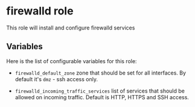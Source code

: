 firewalld role
========

This role will install and configure firewalld services

Variables
---------
Here is the list of configurable variables for this role:

 - `firewalld_default_zone` zone that should be set for all interfaces. By default it's `dmz` - ssh access only.  

 - `firewalld_incoming_traffic_services` list of services that should be allowed on incoming traffic. Default is HTTP, HTTPS and SSH access.
